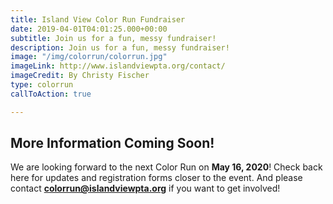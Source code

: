 ```yaml
---
title: Island View Color Run Fundraiser
date: 2019-04-01T04:01:25.000+00:00
subtitle: Join us for a fun, messy fundraiser!
description: Join us for a fun, messy fundraiser!
image: "/img/colorrun/colorrun.jpg"
imageLink: http://www.islandviewpta.org/contact/
imageCredit: By Christy Fischer
type: colorrun
callToAction: true

---
```

## More Information Coming Soon!

We are looking forward to the next Color Run on **May 16, 2020**!  Check back here for updates and registration forms closer to the event.  And please contact **colorrun@islandviewpta.org** if you want to get involved!